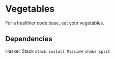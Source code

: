 Vegetables
==========

For a healthier code base, eat your vegetables.

## Dependencies

Haskell Stack
`stack install MissinH shake split`
